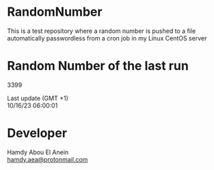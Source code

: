 # RandomNumber    
This is a test repository where a random number is pushed to a file automatically passwordless from a cron job in my Linux CentOS server    
# Random Number of the last run   
3399
      
Last update (GMT +1)    
10/16/23 06:00:01
# Developer    
Hamdy Abou El Anein   
hamdy.aea@protonmail.com
